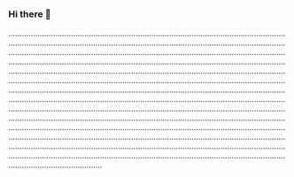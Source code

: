 ### Hi there 👋

..................................................................................................................................................................................................................................................................................................................................................................................................................................................................................................................................................................................................................................................................................................................................................................................................................................................................................................................................................................................................................................................................................................................................................................................................................................................................................................................................................................................................................................................................................................................................................................................................................................................................................................................................................................................................................................................